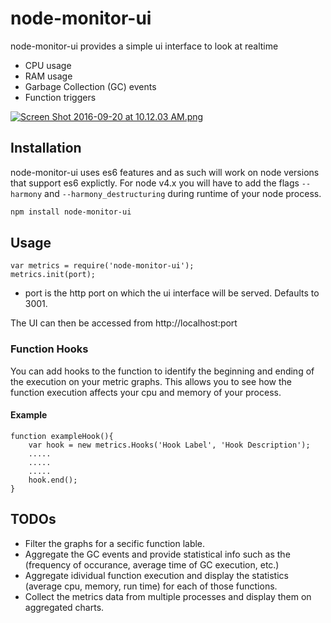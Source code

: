 # node-monitor-ui

node-monitor-ui provides a simple ui interface to look at realtime 
- CPU usage
- RAM usage
- Garbage Collection (GC) events
- Function triggers

[![Screen Shot 2016-09-20 at 10.12.03 AM.png](http://s13.postimg.org/4xog7ms6f/Screen_Shot_2016_09_20_at_10_12_03_AM.png)](http://postimg.org/image/sbwfjka3n/)
    
## Installation
node-monitor-ui uses es6 features and as such will work on node versions that support es6 explictly. For node v4.x you will have to add the flags `--harmony` and `--harmony_destructuring` during runtime of your node process.
```sh
npm install node-monitor-ui
```
## Usage
```
var metrics = require('node-monitor-ui');
metrics.init(port);
```
- port is the http port on which the ui interface will be served. Defaults to 3001.

The UI can then be accessed from http://localhost:port

### Function Hooks
You can add hooks to the function to identify the beginning and ending of the execution on your metric graphs. This allows you to see how the function execution affects your cpu and memory of your process. 

#### Example
```
function exampleHook(){
    var hook = new metrics.Hooks('Hook Label', 'Hook Description');
    .....
    .....
    .....
    hook.end();
}
```

## TODOs
* Filter the graphs for a secific function lable.
* Aggregate the GC events and provide statistical info such as the (frequency of occurance, average time of GC execution, etc.)
* Aggregate idividual function execution and display the statistics (average cpu, memory, run time) for each of those functions.
* Collect the metrics data from multiple processes and display them on aggregated charts. 
